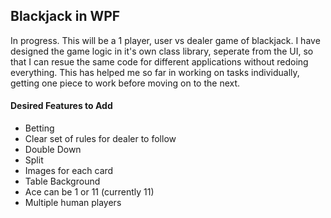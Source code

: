 ## Blackjack in WPF
In progress. This will be a 1 player, user vs dealer game of blackjack. I have designed the game logic in it's own class library, seperate from the UI, so that I can resue the same code for different applications without redoing everything. This has helped me so far in working on tasks individually, getting one piece to work before moving on to the next. 

#### Desired Features to Add
- Betting
- Clear set of rules for dealer to follow
- Double Down
- Split
- Images for each card
- Table Background
- Ace can be 1 or 11 (currently 11)
- Multiple human players
